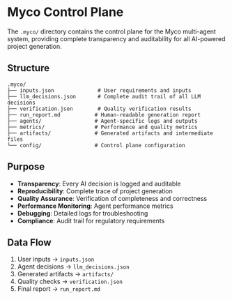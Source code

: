 # Myco Control Plane

The `.myco/` directory contains the control plane for the Myco multi-agent system, providing complete transparency and auditability for all AI-powered project generation.

## Structure

```
.myco/
├── inputs.json              # User requirements and inputs
├── llm_decisions.json       # Complete audit trail of all LLM decisions
├── verification.json        # Quality verification results
├── run_report.md           # Human-readable generation report
├── agents/                 # Agent-specific logs and outputs
├── metrics/                # Performance and quality metrics
├── artifacts/              # Generated artifacts and intermediate files
└── config/                 # Control plane configuration
```

## Purpose

- **Transparency**: Every AI decision is logged and auditable
- **Reproducibility**: Complete trace of project generation
- **Quality Assurance**: Verification of completeness and correctness
- **Performance Monitoring**: Agent performance metrics
- **Debugging**: Detailed logs for troubleshooting
- **Compliance**: Audit trail for regulatory requirements

## Data Flow

1. User inputs → `inputs.json`
2. Agent decisions → `llm_decisions.json` 
3. Generated artifacts → `artifacts/`
4. Quality checks → `verification.json`
5. Final report → `run_report.md`